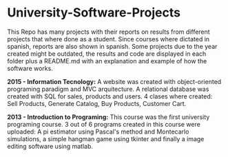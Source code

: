 # University-Software-Projects

This Repo has many projects with their reports on results from different projects that where done as a student. Since courses where dictated in spanish, reports are also shown in spanish. Some projects due to the year created might be outdated, the results and code are displayed in each folder plus a README.md with an explanation and example of how the software works.

**2015 - Information Tecnology:**
A website was created with object-oriented programing paradigm and MVC arquitecture. A relational database was created with SQL for sales, products and users. 4 clases where created: Sell Products, Generate Catalog, Buy Products, Customer Cart.

**2013 - Introduction to Programing:**
This course was the first university programing course. 3 out of 6 programs created in this course were uploaded: A pi estimator using Pascal's method and Montecarlo simulations, a simple hangman game using tkinter and finally a image editing software using matlab.
